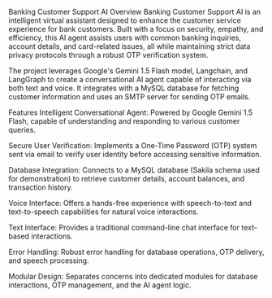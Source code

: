 Banking Customer Support AI
Overview
Banking Customer Support AI is an intelligent virtual assistant designed to enhance the customer service experience for bank customers. Built with a focus on security, empathy, and efficiency, this AI agent assists users with common banking inquiries, account details, and card-related issues, all while maintaining strict data privacy protocols through a robust OTP verification system.

The project leverages Google's Gemini 1.5 Flash model, Langchain, and LangGraph to create a conversational AI agent capable of interacting via both text and voice. It integrates with a MySQL database for fetching customer information and uses an SMTP server for sending OTP emails.

Features
Intelligent Conversational Agent: Powered by Google Gemini 1.5 Flash, capable of understanding and responding to various customer queries.

Secure User Verification: Implements a One-Time Password (OTP) system sent via email to verify user identity before accessing sensitive information.

Database Integration: Connects to a MySQL database (Sakila schema used for demonstration) to retrieve customer details, account balances, and transaction history.

Voice Interface: Offers a hands-free experience with speech-to-text and text-to-speech capabilities for natural voice interactions.

Text Interface: Provides a traditional command-line chat interface for text-based interactions.

Error Handling: Robust error handling for database operations, OTP delivery, and speech processing.

Modular Design: Separates concerns into dedicated modules for database interactions, OTP management, and the AI agent logic.
